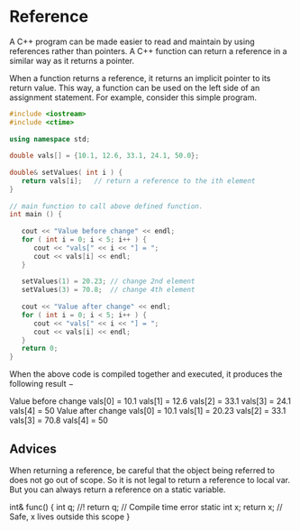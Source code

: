 # Reference

A C++ program can be made easier to read and maintain by using references rather than pointers. 
A C++ function can return a reference in a similar way as it returns a pointer.

When a function returns a reference, it returns an implicit pointer to its return value. This way, a function can be used on the left side of an assignment statement. For example, consider this simple program.

```C++
#include <iostream>
#include <ctime>
 
using namespace std;
 
double vals[] = {10.1, 12.6, 33.1, 24.1, 50.0};
 
double& setValues( int i ) {
   return vals[i];   // return a reference to the ith element
}
 
// main function to call above defined function.
int main () {
 
   cout << "Value before change" << endl;
   for ( int i = 0; i < 5; i++ ) {
      cout << "vals[" << i << "] = ";
      cout << vals[i] << endl;
   }
 
   setValues(1) = 20.23; // change 2nd element
   setValues(3) = 70.8;  // change 4th element
 
   cout << "Value after change" << endl;
   for ( int i = 0; i < 5; i++ ) {
      cout << "vals[" << i << "] = ";
      cout << vals[i] << endl;
   }
   return 0;
}
```
When the above code is compiled together and executed, it produces the following result −

Value before change
vals[0] = 10.1
vals[1] = 12.6
vals[2] = 33.1
vals[3] = 24.1
vals[4] = 50
Value after change
vals[0] = 10.1
vals[1] = 20.23
vals[2] = 33.1
vals[3] = 70.8
vals[4] = 50

## Advices

When returning a reference, be careful that the object being referred to does not go out of scope. So it is not legal to return a reference to local var. But you can always return a reference on a static variable.

int& func() {
   int q;
   //! return q; // Compile time error
   static int x;
   return x;     // Safe, x lives outside this scope
}